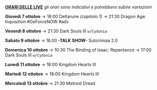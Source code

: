 <b><u>ORARI DELLE LIVE</u></b>
<i>gli orari sono indicativi e potrebbero subire variazioni</i>

<b>Giovedì 7 ottobre</b>
→ 18:00 Deltarune <i>(capitolo 1)</i>
→ 21:30 Dragon Age: Inquisition #GeForceNOW #adv

<b>Venerdì 8 ottobre</b>
→ 21:30 Dark Souls III <code>w/Cydonia</code>

<b>Sabato 9 ottobre</b>
→ 18.00 <b>-TALK SHOW-</b> Sutoriimaa 2.0

<b>Domenica 10 ottobre</b>
→ 10:30 The Binding of Isaac: Repentance
→ 17:00 Dark Souls III <code>w/Cydonia</code>

<b>Lunedì 11 ottobre</b>
→ 18:00 Kingdom Hearts III

<b>Martedì 12 ottobre</b>
→ 18:00 Kingdom Hearts III

<b>Mercoledì 13 ottobre</b>
→ 21:30 Metroid Dread
